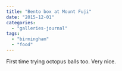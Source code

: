 ```yaml
---
title: "Bento box at Mount Fuji"
date: "2015-12-01"
categories: 
  - "galleries-journal"
tags: 
  - "birmingham"
  - "food"
---
```


First time trying octopus balls too. Very nice.

